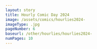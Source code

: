 ```yaml
---
layout: story
title: Hourly Comic Day 2024
image: /assets/comics/hourlies2024-
imageType: .jpg
pageNumber: 6
baseurl: /other/hourlies/hourlies2024-
numPages: 10
---
```


